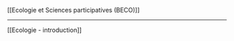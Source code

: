 
[[Ecologie et Sciences participatives (BECO)]]

























___
[[Ecologie - introduction]]